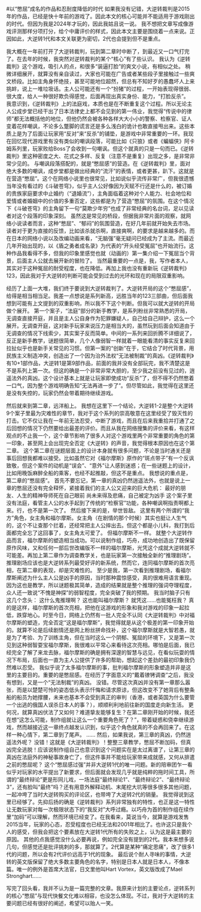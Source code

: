#以“憋屈”成名的作品和忍耐度降低的时代
如果我没有记错，大逆转裁判是2015年的作品，已经是快十年前的游戏了。因此本文的核心可能并不能适用于游戏刚出的时代。但因为我是2024年才玩的，因此我姑且说一说。
我不想把文章写成像游戏评测那样分项打分，给个中庸评价的样式，因此本文主要是围绕着一点来说。正因如此，大逆转1代和本文关联更为密切，2代也会提到但不是重点。

我大概在一年前打开了大逆转裁判，玩到第二章时中断了，到最近又一口气打完了。在去年的时候，我突然对逆转裁判的某个“核心”有了些认识。
我认为《逆转裁判》这个游戏，吸引人的点，和很多“装逼打脸”的爽文小说，有相似之处。
稍微详细展开，就算没有亲自读过，大家也可能在广告或者某些段子里接触过一些爽文桥段。比如主角身怀绝技，甚至可能地位超然，但总有不知好歹的愚蠢坏人上来挑衅，说上一堆垃圾话。主人公可能还有一个“扮猪”的过程，一开始表现得很弱、很大度，给人一种很好欺负得感觉，后面再现出真实身份、能力，“打脸反杀”。
我意识到，《逆转裁判》上的法庭戏，本质也是在不断重复这个过程。所以无论主人公成步堂已经干出了日本法律史上都不会见到的第一伟业，我觉得“传说中的律师”都无法概括他的地位，但他仍然会被各种各样大大小小的警察、检察官、证人变着花样嘲讽，不论多么蹩脚的谎言还是多么浅白的诡计也敢直接甩出来。这些本质上是为了后面让玩家用“反对”来“反杀”的铺垫，是游戏中非常重要的一环。我现在回忆现代游戏里有没有类似的嘲讽段落，可能比如《只狼》或者《蝙蝠侠》阿卡姆系列里，玩家败给Boss了会收到一句嘲讽。但这个就真的只是一句而已。《逆转裁判》里这种密度之大、花式之多样、反复（注意不是重复）出现之多，是非常非常少见的。
与嘲讽段落搭配的，就是“憋屈感”的营造。在《逆转裁判》里，面对绝大多数的嘲讽，成步堂都是做出经典的“流汗”的表情，或者更甚，趴下。这就是在营造“憋屈”。这个在网络小说里也很常见，比如说似乎流传非常广，但我很遗憾当年没有看过的《斗破苍穹》，似乎主人公好像因为天赋不行还是什么的，被订婚的贵族家庭要求中止婚约（“退婚流”），主角面临着这种对个人能力、社会地位和爱情或者婚姻中的价值的多重否定，这些都是为了营造“憋屈”的氛围。在这个情况下《斗破苍穹》的主角留下一句“莫欺少年穷”也成了非常经典的名台词，足以见读者对这个段落的印象深刻。
虽然这是常见的桥段，但据我非常片面的观察，就网络小说读者而言，这种“憋屈”、“郁闷”的氛围营造，在好几年前就开始失去市场。读者对于更为直接的反馈，比如该杀就杀啊，直接爽啊，的要求是越来越多的。而在日本的网络小说以及改编动画来看，“无脑强”毫无疑问已经成为了主流。而最近几年开始出现的，以《盾之勇者成名录》为代表的“开头经受冤屈”也开始流行。这种作品我看得不多，但我的印象里感觉也就（动画的）第一集介绍一下冤屈当个背景，后面主人公就去展开新的冒险了。
当然最重要的一点是，我，写作者本人，其实对于这种冤屈的耐受程度，也在降低。再加上我也没有重新玩《逆转裁判》123，因此我对于大逆转的判断可能会受到过去的光环和现在的局限双重影响。

经历了上面一大堆，我们终于要说到大逆转裁判了。大逆转开局的这个“憋屈感”，给得是相当相当足。我差一点想说是系列新高，远胜当年的123三部曲，但后面我想到可能有上文提到的双重影响，所以我不下这个判断。但我可以就大逆转的开局做个展开。
第一个案子，“法庭”部分的新手教学，是系列粉丝非常熟悉的开局，无调查直接开庭，并且是主人公自身作为犯罪嫌疑人，自己给自己辩护，这么一个展开。无调查开庭，这对新手玩家来说压力是相当大的，虽然玩到后面会知道由于无调查的情况下线索少，其实案子反而简单。中间的一系列来回折腾不详细说了，反正是新手教学，谜题很简单，几个人像弱智一样就着一眼能看清的事实反复来回拉扯似乎也是新手关常见的习惯。但第一案的“创新”在于，它结合了时代背景，用民族主义制造冲突，创造出了一个因为治外法权“无法被制裁”的真凶。《逆转裁判》有10+1部作品，大逆转1是第9部作品，前面的我并没有全部玩完，我不清楚这是不是系列上第一次。但这的确是一个非常非常大胆的，至少我之前没有见过的，逍遥法外的真凶。这个设计基本上就是让玩家即使成功“反杀”了，但不得不仍然憋着一口气，因为整个游戏明确告知“无法再进一步了”。但尽管如此，我觉得在这里还是没有失控的，玩家仍然会带着期待继续游戏。

然后就来到第二章，远洋船上。
我想在这里下一个结论，大逆转1-2是整个大逆转9个案子里最为灾难性的章节，我对于这个系列的崇高敬意在这里经受了毁灭性的打击。它不仅让我在一年前无法忍受，中断了游戏，而且在后来我重拾并打通了之后回想的情况下仍然要给出最差的评价。而且从我在网络搜集的评价来看，有这样观点的不止我一个，这个章节影响了很多人对这个游戏里两个非常重要的角色的第一印象，甚至网上会出现完全否定《大逆转》的声音，我觉得根本原因也在这个第二章。
这个第二章在谜题层面上的设计本身就有很多问题，不论是当时通关还是事后回想我都难以接受。比如虽然它对《福尔摩斯》原作的“斑点带子”有一个反讽致敬，但这个案件的动机是“误会”、“意外”让人感到迷惑；在一些谜题上的设计，比如用晚饭麻醉全船的乘客，也经不起推敲，但这不是重点。
我想说的重点是，第二章的“憋屈感”。
首先不要忘记，第一章的真凶仍然逍遥法外，也就是说上一章的憋屈还没有完全释怀，紧接着我们的主人公又迎来的巨大危机：
最好的朋友、人生的精神导师死在自己眼前
尚未来得及悲痛，自己被定为凶手
这个案子里没有法庭，看管主人公的水手起到了传统的“检察官”功能，各种嘲讽啊指责啊都上来。行，也不是第一次了。
然后接下来的是，举世皆敌。
这里有两个所谓的“我方”角色，女主角和福尔摩斯。女主角（在剧情的那个时候）其实也挺让人生气的，这个不让查那个拦着，还经常把主人公摔出去。但这个都是小儿科，我打到后面都完全忘了这回事了，女主角太可爱了。
但福尔摩斯不一样。
就整个大逆转作品而言，福尔摩斯的塑造相当成功。可以说制作组，巧舟，成功地创造出了既保留原作风味，又和任何一部后世改编版不一样的福尔摩斯，光凭这个成就大逆转就不可能差。再加上第二章作为调查教学关，也是玩家第一次接触全新的“推理剧场”。推理剧场应该也是大逆转系列最受好评的新系统，然而它，连同福尔摩斯的首次亮相，在第二章的表现，却是灾难性的。
至少是我，第一次看到推理剧场，看福尔摩斯阐述为什么主人公是凶手的原因，当时那种震惊感受，真的很难用语言重现。因为这也是教学，所以谜题极其简单，造成的结果就是整个推理的强词夺理程度，众人还一致说“不愧是神探”的弱智程度，完全突破了我的预期。
我当时脑子只有这几个念头：
这什么鬼推理啊？
这也能叫福尔摩斯？
就凭这……也能冤枉我？
真的是这样，福尔摩斯的首次亮相，把他在这游戏的形象和我对游戏的印象一起拉低，跌穿地心。时至今日，网络上仍然有一批人完全不认同《大逆转裁判》中对福尔摩斯的塑造，完全否定“这是福尔摩斯”，我觉得就是从这个极差的第一印象开始的。就算不论是后续剧情还是网上粉丝拼命找补，这个福尔摩斯就是大智若愚，就是为了考验、为了训练主角，但在当时这么一个阴郁、冤屈的环境下，又是第一次见到这种弱智耍宝福尔摩斯，我很难以平常心来看待这次亮相。哪怕是后面，我已经完全了解了来龙去脉，福尔摩斯的确是拥有深邃的智慧与远见，在看似玩耍的情况下布局，后面也一直为主人公提供了许多的帮助，想起这个差劲的最初印象我仍然难以忍受。
我似乎说了太多福尔摩斯的事，批判福尔摩斯的形象塑造并非是这里的主要目的。重要的是憋屈感。在经历了字面意义的“戴着镣铐调查”之后，我没有想到，又是一个“无法制裁”的真凶。
没错。尽管这次真凶并没有第一章那么嚣张，而是以楚楚可怜的姿态低头表示忏悔和请求原谅，但这改变不了她背后有整条船的船员为她撑腰，未来也基本不会受到真正的审判（香港，或者英国为什么要管一个出逃的俄国人误杀日本人的事？），顺顺利利地前往新的国度走向新生活。
更何况，就算真凶伏法了又如何？难道挚友能够复生？在第二章刚开始的时候，我还在想“这怎么可能，制作组就让这么一个重要角色死了？”，带着疑惑和侥幸继续游戏，然而越接近这一章终点越发认识到，似乎这个角色就真的不会再回来了。在这样一种心情下，第二章到了尾声。
……
然后，如果我说，第三章的真凶，仍然逍遥法外呢？
没错！这就是《大逆转裁判》！整整三章教学，憋屈不断加码，但真凶完全逃脱！应该说制作组自己也意识到这个问题实在是太过离谱了，让第三章的真凶在法庭外的神秘事故身亡了，但这件事并不能给玩家带来成就感，又何从排遣之前的憋屈呢？
这个“憋屈感过强”并非大逆转1代的唯一问题。新的陪审团乍一看似乎对玩家的水平提出了新要求，但后面就会发现几乎就是纯粹的拖时间工具，所谓的“最终辩论”更是形同儿戏，一场法庭“最终辩论1”、“最终辩论2”、“最终辩论3”，还有脸叫“最终”吗？还有用意外解释动机、末尾挖大坑等很多很多其他问题，一起冲垮了当时大逆转购买的评论区，也带垮了大逆转2代的销量。
我觉得说到这里已经够了。先抑后扬的确是《逆转裁判》系列非常独有的特性，也正是这一特性让无数玩家对每一次极限状态下的“我反对”大呼过瘾。以巧舟为首的制作组在续作里“加码”可以理解，然而环境已经变了。在我看来，莫说当今，就算是游戏发售2015当年，玩家的心态，忍受程度也已经无法和2001年相比了。也许这只是我个人的感受，但我会把这个要素放在大逆转1代所有的失败之上，认为这是最主要的原因。
其他的点我感觉没什么必要再说，例如完全没有提到的2代。我本来想多说几句，但感觉还是批评挑刺的多，那就算了。2代算是某种“痛定思痛”，改了很多1代的问题，所以会有2代评价远高于1代的现象。
最后说个耐人寻味的事情，大逆转的英文版保留了绝大多数主要角色的名字，特别是日本人就是日本人，不像本篇。唯一的例外是首席大法官，日文里他叫Hart Vortex，英文版改成了Mael Stronghart……

写完了回头看，我并不认为是一篇完整的文章。我原来计划的主要论点，逆转系列的核心“憋屈”与现代快餐文化难以相容，也没怎么体现。不过，我对于大逆转的主要问题已经有很好的阐述，希望可以贻人一笑。
